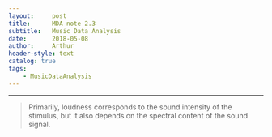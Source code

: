 ```yaml
---
layout:     post
title:      MDA note 2.3
subtitle:   Music Data Analysis
date:       2018-05-08
author:     Arthur
header-style: text
catalog: true
tags:
    - MusicDataAnalysis
---
```




---
> Primarily,
loudness corresponds to the sound intensity of the stimulus, but it also depends on the
spectral content of the sound signal. 




